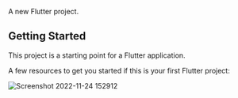 A new Flutter project.

## Getting Started

This project is a starting point for a Flutter application.

A few resources to get you started if this is your first Flutter project:


![Screenshot 2022-11-24 152912](https://user-images.githubusercontent.com/48443433/203773976-630b2d43-aca8-4fe9-a816-8e1d1e4e402c.png)

